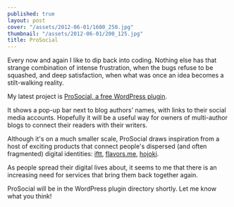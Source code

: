 ```yaml
---
published: true
layout: post
cover: "/assets/2012-06-01/1600_250.jpg"
thumbnail: "/assets/2012-06-01/200_125.jpg"
title: ProSocial
---
```


Every now and again I like to dip back into coding. Nothing else has that strange combination of intense frustration, when the bugs refuse to be squashed, and deep satisfaction, when what was once an idea becomes a stilt-walking reality.

My latest project is [ProSocial, a free WordPress plugin](http://digitalshift.me/prosocial/).

It shows a pop-up bar next to blog authors' names, with links to their social media accounts. Hopefully it will be a useful way for owners of multi-author blogs to connect their readers with their writers.

Although it's on a much smaller scale, ProSocial draws inspiration from a host of exciting products that connect people's dispersed (and often fragmented) digital identities: [iftt](http://ifttt.com/), [flavors.me](http://flavors.me/), [hojoki](http://hojoki.com/).

As people spread their digital lives about, it seems to me that there is an increasing need for services that bring them back together again.

ProSocial will be in the WordPress plugin directory shortly.
Let me know what you think!